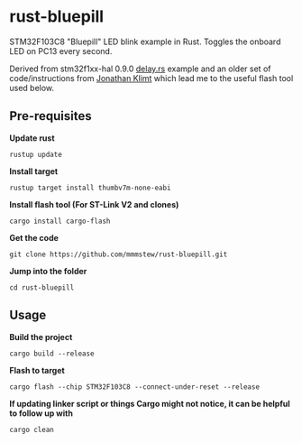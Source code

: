# rust-bluepill
STM32F103C8 "Bluepill" LED blink example in Rust. Toggles the onboard LED on PC13 every second.

Derived from stm32f1xx-hal 0.9.0 [delay.rs](https://github.com/stm32-rs/stm32f1xx-hal/blob/master/examples/delay.rs) example and an older set of code/instructions from [Jonathan Klimt](https://jonathanklimt.de/electronics/programming/embedded-rust/rust-on-stm32-2/) which lead me to the useful flash tool used below.

## Pre-requisites
**Update rust**

    rustup update

**Install target**

    rustup target install thumbv7m-none-eabi

**Install flash tool (For ST-Link V2 and clones)**

    cargo install cargo-flash

**Get the code**

    git clone https://github.com/mmmstew/rust-bluepill.git

**Jump into the folder**

    cd rust-bluepill


## Usage
**Build the project**

    cargo build --release

**Flash to target**

    cargo flash --chip STM32F103C8 --connect-under-reset --release

**If updating linker script or things Cargo might not notice, it can be helpful to follow up with**

    cargo clean

